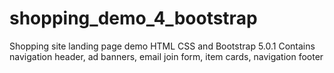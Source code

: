 # shopping_demo_4_bootstrap
Shopping site landing page demo HTML CSS and Bootstrap 5.0.1
Contains navigation header, ad banners, email join form, item cards, navigation footer

